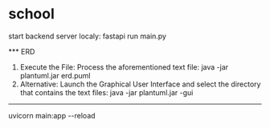 # school

start backend server localy:
    fastapi run main.py


*** ERD
1. Execute the File: Process the aforementioned text file: java -jar plantuml.jar erd.puml
2. Alternative: Launch the Graphical User Interface and select the directory that contains the text files: java -jar plantuml.jar -gui

***
uvicorn main:app --reload